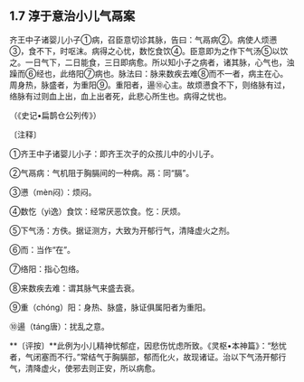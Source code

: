 ## 1.7 淳于意治小儿气鬲案

齐王中子诸婴儿小子①病，召臣意切诊其脉，告曰：气鬲病②。病使人烦懑③，食不下，时呕沫。病得之心忧，数忔食饮④。臣意即为之作下气汤⑤以饮之。一日气下，二日能食，三日即病愈。所以知小子之病者，诸其脉，心气也，浊躁而⑥经也，此络阳⑦病也。脉法曰：脉来数疾去难⑧而不一者，病主在心。周身热，脉盛者，为重阳⑨。重阳者，逿⑩心主。故烦懑食不下，则络脉有过，络脉有过则血上出，血上出者死，此悲心所生也。病得之忧也。

（《史记•扁鹊仓公列传》）

〔注释〕

①齐王中子诸婴儿小子：即齐王次子的众孩儿中的小儿子。

②气鬲病：气机阻于胸膈间的一种病。鬲：同“膈”。

③懑（mèn闷）：烦闷。

④数忔（yì逸）食饮：经常厌恶饮食。忔：厌烦。

⑤下气汤：方佚。据证测方，大致为开郁行气，清降虚火之剂。

⑥而：当作“在”。

⑦络阳：指心包络。

⑧来数疾去难：谓其脉气来盛去衰。

⑨重（chóng）阳：身热、脉盛，脉证俱属阳者为重阳。

⑩逿（táng唐）：扰乱之意。

**〔评按〕**此例为小儿精神忧郁症，因悲伤忧虑所致。《灵枢•本神篇》：“愁忧者，气闭塞而不行。”常结气于胸膈部，郁而化火，故现诸证。治以下气汤开郁行气，清降虚火，使邪去则正安，所以病愈。
